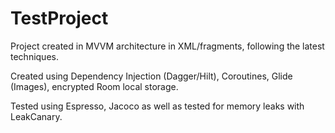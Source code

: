 # TestProject

Project created in MVVM architecture in XML/fragments, following the latest techniques.

Created using Dependency Injection (Dagger/Hilt), Coroutines, Glide (Images), encrypted Room local storage.

Tested using Espresso, Jacoco as well as tested for memory leaks with LeakCanary.

